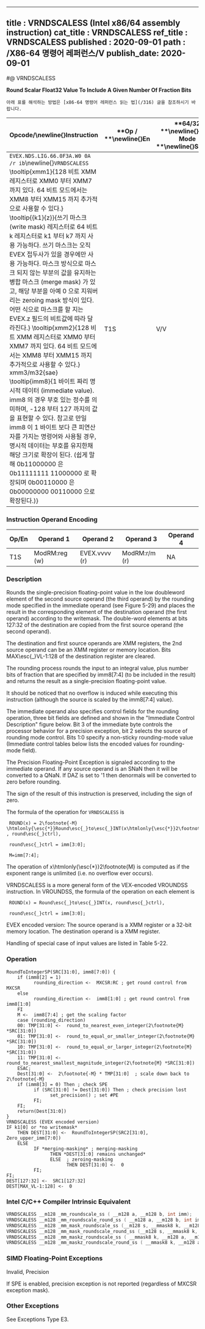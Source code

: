 ----------------------------
title : VRNDSCALESS (Intel x86/64 assembly instruction)
cat_title : VRNDSCALESS
ref_title : VRNDSCALESS
published : 2020-09-01
path : /X86-64 명령어 레퍼런스/V
publish_date: 2020-09-01
----------------------------


#@ VRNDSCALESS

**Round Scalar Float32 Value To Include A Given Number Of Fraction Bits**

```lec-info
아래 표를 해석하는 방법은 [x86-64 명령어 레퍼런스 읽는 법](/316) 글을 참조하시기 바랍니다.
```

|**Opcode/**\newline{}**Instruction**|**Op / **\newline{}**En**|**64/32 **\newline{}**bit Mode **\newline{}**Support**|**CPUID **\newline{}**Feature **\newline{}**Flag**|**Description**|
|------------------------------------|-------------------------|------------------------------------------------------|--------------------------------------------------|---------------|
|`EVEX.NDS.LIG.66.0F3A.W0 0A /r ib`\newline{}`VRNDSCALESS` \tooltip{xmm1}{128 비트 XMM 레지스터로 XMM0 부터 XMM7 까지 있다. 64 비트 모드에서는 XMM8 부터 XMM15 까지 추가적으로 사용할 수 있다.} \tooltip{\{k1\}\{z\}}{쓰기 마스크 (write mask) 레지스터로 64 비트 k 레지스터로 k1 부터 k7 까지 사용 가능하다. 쓰기 마스크는 오직 EVEX 접두사가 있을 경우에만 사용 가능하다. 마스크 방식으로 마스크 되지 않는 부분의 값을 유지하는 병합 마스크 (merge mask) 가 있고, 해당 부분을 아예 0 으로 지워버리는 zeroing mask 방식이 있다. 어떤 식으로 마스크를 할 지는 EVEX.z 필드의 비트값에 따라 달라진다.} \tooltip{xmm2}{128 비트 XMM 레지스터로 XMM0 부터 XMM7 까지 있다. 64 비트 모드에서는 XMM8 부터 XMM15 까지 추가적으로 사용할 수 있다.} xmm3/m32{sae} \tooltip{imm8}{1 바이트 짜리 명시적 데이터 (immediate value). imm8 의 경우 부호 있는 정수를 의미하며, -128 부터 127 까지의 값을 표현할 수 있다. 참고로 만일 imm8 이 1 바이트 보다 큰 피연산자를 가지는 명령어와 사용될 경우, 명시적 데이터는 부호를 유지한채 해당 크기로 확장이 된다. (쉽게 말해 0b11000000 은 0b11111111 11000000 로 확장되며 0b00110000 은 0b00000000 00110000 으로 확장된다.)} |T1S|V/V|AVX512F|Rounds scalar single-precision floating-point value in xmm3/m32 to a number of fraction bits specified by the imm8 field. Stores the result in xmm1 register under writemask.|
### Instruction Operand Encoding


|Op/En|Operand 1 |Operand 2|Operand 3|Operand 4|
|-----|----------|---------|---------|---------|
|T1S|ModRM:reg (w)|EVEX.vvvv (r)|ModRM:r/m (r)|NA|
### Description


Rounds the single-precision floating-point value in the low doubleword element of the second source operand (the third operand) by the rounding mode specified in the immediate operand (see Figure 5-29) and places the result in the corresponding element of the destination operand (the first operand) according to the writemask. The double-word elements at bits 127:32 of the destination are copied from the first source operand (the second operand).

The destination and first source operands are XMM registers, the 2nd source operand can be an XMM register or memory location. Bits MAX\esc{_}VL-1:128 of the destination register are cleared.

The rounding process rounds the input to an integral value, plus number bits of fraction that are specified by imm8[7:4] (to be included in the result) and returns the result as a single-precision floating-point value.

It should be noticed that no overflow is induced while executing this instruction (although the source is scaled by the imm8[7:4] value).

The immediate operand also specifies control fields for the rounding operation, three bit fields are defined and shown in the "Immediate Control Description" figure below. Bit 3 of the immediate byte controls the processor behavior for a precision exception, bit 2 selects the source of rounding mode control. Bits 1:0 specify a non-sticky rounding-mode value (Immediate control tables below lists the encoded values for rounding-mode field).

The Precision Floating-Point Exception is signaled according to the immediate operand. If any source operand is an SNaN then it will be converted to a QNaN. If DAZ is set to '1 then denormals will be converted to zero before rounding.

The sign of the result of this instruction is preserved, including the sign of zero.

The formula of the operation for `VRNDSCALESS` is

     ROUND(x) = 2\footnote{-M} \htmlonly{\esc{*}}Round\esc{_}to\esc{_}INT(x\htmlonly{\esc{*}}2\footnote{M} , round\esc{_}ctrl), 

     round\esc{_}ctrl = imm[3:0];

     M=imm[7:4];

The operation of x\htmlonly{\esc{*}}2\footnote{M}  is computed as if the exponent range is unlimited (i.e. no overflow ever occurs).

VRNDSCALESS is a more general form of the VEX-encoded VROUNDSS instruction. In VROUNDSS, the formula of the operation on each element is

     ROUND(x) = Round\esc{_}to\esc{_}INT(x, round\esc{_}ctrl), 

     round\esc{_}ctrl = imm[3:0];

EVEX encoded version: The source operand is a XMM register or a 32-bit memory location. The destination operand is a XMM register.

Handling of special case of input values are listed in Table 5-22.


### Operation

```info-verb
RoundToIntegerSP(SRC[31:0], imm8[7:0]) {
    if (imm8[2] = 1)
          rounding_direction <-  MXCSR:RC ; get round control from MXCSR
    else
          rounding_direction <-  imm8[1:0] ; get round control from imm8[1:0]
    FI
    M <-  imm8[7:4] ; get the scaling factor
    case (rounding_direction)
    00: TMP[31:0] <-  round_to_nearest_even_integer(2\footnote{M} *SRC[31:0])
    01: TMP[31:0] <-  round_to_equal_or_smaller_integer(2\footnote{M} *SRC[31:0])
    10: TMP[31:0] <-  round_to_equal_or_larger_integer(2\footnote{M} *SRC[31:0])
    11: TMP[31:0] <-  round_to_nearest_smallest_magnitude_integer(2\footnote{M} *SRC[31:0])
    ESAC;
    Dest[31:0] <-  2\footnote{-M} * TMP[31:0]  ; scale down back to 2\footnote{-M}
    if (imm8[3] = 0) Then ; check SPE
          if (SRC[31:0] != Dest[31:0]) Then ; check precision lost
                set_precision() ; set #PE
          FI;
    FI;
    return(Dest[31:0])
}
VRNDSCALESS (EVEX encoded version)
IF k1[0] or *no writemask*
    THEN DEST[31:0] <-  RoundToIntegerSP(SRC2[31:0], Zero_upper_imm[7:0])
    ELSE 
          IF *merging-masking* ; merging-masking
                THEN *DEST[31:0] remains unchanged*
                ELSE  ; zeroing-masking
                      THEN DEST[31:0] <-  0
          FI;
FI;
DEST[127:32] <-  SRC1[127:32]
DEST[MAX_VL-1:128] <-  0
```

### Intel C/C++ Compiler Intrinsic Equivalent

```cpp
VRNDSCALESS __m128 _mm_roundscale_ss ( __m128 a, __m128 b, int imm);
VRNDSCALESS __m128 _mm_roundscale_round_ss ( __m128 a, __m128 b, int imm, int sae);
VRNDSCALESS __m128 _mm_mask_roundscale_ss (__m128 s, __mmask8 k, __m128 a, __m128 b, int imm);
VRNDSCALESS __m128 _mm_mask_roundscale_round_ss (__m128 s, __mmask8 k, __m128 a, __m128 b, int imm, int sae);
VRNDSCALESS __m128 _mm_maskz_roundscale_ss ( __mmask8 k, __m128 a, __m128 b, int imm);
VRNDSCALESS __m128 _mm_maskz_roundscale_round_ss ( __mmask8 k, __m128 a, __m128 b, int imm, int sae);
```
### SIMD Floating-Point Exceptions


Invalid, Precision

If SPE is enabled, precision exception is not reported (regardless of MXCSR exception mask).

### Other Exceptions


See Exceptions Type E3.

